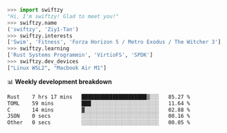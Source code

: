 ```python
>>> import swiftzy
"Hi, I'm swiftzy! Glad to meet you!"
>>> swiftzy.name
('swiftzy', 'Ziy1-Tan')
>>> swiftzy.interests
['Swim', 'Fitness', 'Forza Horizon 5 / Metro Exodus / The Witcher 3']
>>> swiftzy.learning
['Rust Systems Programmin', 'VirtioFS', 'SPDK']
>>> swiftzy.dev_devices
["Linux WSL2", "Macbook Air M1"]
```
📊 **Weekly development breakdown**
<!--START_SECTION:waka-->

```txt
Rust    7 hrs 17 mins   █████████████████████▒░░░   85.27 %
TOML    59 mins         ███░░░░░░░░░░░░░░░░░░░░░░   11.64 %
C       14 mins         ▓░░░░░░░░░░░░░░░░░░░░░░░░   02.88 %
JSON    0 secs          ░░░░░░░░░░░░░░░░░░░░░░░░░   00.16 %
Other   0 secs          ░░░░░░░░░░░░░░░░░░░░░░░░░   00.05 %
```

<!--END_SECTION:waka-->
